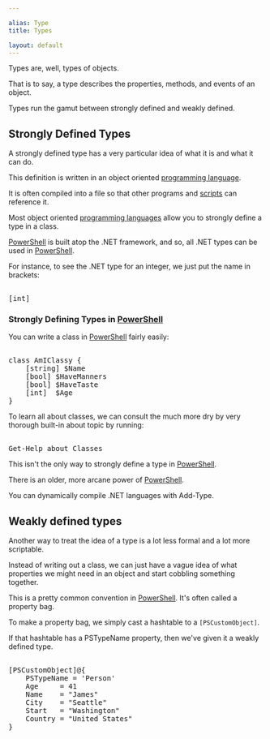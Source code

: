 ```yaml
---

alias: Type
title: Types

layout: default
---
```


Types are, well, types of objects.

That is to say, a type describes the properties, methods, and events of an object.

Types run the gamut between strongly defined and weakly defined.

## Strongly Defined Types

A strongly defined type has a very particular idea of what it is and what it can do.

This definition is written in an object oriented [programming language](/Languages/Programming-Languages).

It is often compiled into a file so that other programs and [scripts](/PowerShell/Scripts) can reference it.

Most object oriented [programming languages](/Languages/Programming-Languages) allow you to strongly define a type in a class.

[PowerShell](/PowerShell) is built atop the .NET framework, and so, all .NET types can be used in [PowerShell](/PowerShell).

For instance, to see the .NET type for an integer, we just put the name in brackets:

<pre><br/><span class='Progress'>[int]</span><br/></pre>

### Strongly Defining Types in [PowerShell](/PowerShell)

You can write a class in [PowerShell](/PowerShell) fairly easily:

<pre><br/><span class='Verbose'>class</span>&nbsp;<span class='Progress'>AmIClassy</span>&nbsp;<span class='Magenta'>{</span><br/>&nbsp;&nbsp;&nbsp;&nbsp;<span class='Progress'>[string]</span>&nbsp;<span class='Warning'>$Name</span>&nbsp;<br/>&nbsp;&nbsp;&nbsp;&nbsp;<span class='Progress'>[bool]</span>&nbsp;<span class='Warning'>$HaveManners</span><br/>&nbsp;&nbsp;&nbsp;&nbsp;<span class='Progress'>[bool]</span>&nbsp;<span class='Warning'>$HaveTaste</span><br/>&nbsp;&nbsp;&nbsp;&nbsp;<span class='Progress'>[int]</span>&nbsp;&nbsp;<span class='Warning'>$Age</span>&nbsp;&nbsp;&nbsp;&nbsp;<br/><span class='Magenta'>}</span><br/></pre>

To learn all about classes, we can consult the much more dry by very thorough built-in about topic by running:

<pre><br/><span class='Warning'>Get-Help</span>&nbsp;<span class='Verbose'>about_Classes</span><br/></pre>

This isn't the only way to strongly define a type in [PowerShell](/PowerShell).

There is an older, more arcane power of [PowerShell](/PowerShell).

You can dynamically compile .NET languages with Add-Type.

## Weakly defined types

Another way to treat the idea of a type is a lot less formal and a lot more scriptable.

Instead of writing out a class, we can just have a vague idea of what properties we might need in an object and start cobbling something together.

This is a pretty common convention in [PowerShell](/PowerShell).  It's often called a property bag.

To make a property bag, we simply cast a hashtable to a `[PSCustomObject]`.

If that hashtable has a PSTypeName property, then we've given it a weakly defined type.

<pre><br/><span class='Progress'>[PSCustomObject]</span><span class='Magenta'>@{</span><br/>&nbsp;&nbsp;&nbsp;&nbsp;<span class='Output'>PSTypeName</span>&nbsp;<span class='Magenta'>=</span>&nbsp;<span class='Verbose'>'Person'</span><br/>&nbsp;&nbsp;&nbsp;&nbsp;<span class='Output'>Age</span>&nbsp;&nbsp;&nbsp;&nbsp;&nbsp;<span class='Magenta'>=</span>&nbsp;<span class='Output'>41</span><br/>&nbsp;&nbsp;&nbsp;&nbsp;<span class='Output'>Name</span>&nbsp;&nbsp;&nbsp;&nbsp;<span class='Magenta'>=</span>&nbsp;<span class='Verbose'>"James"</span><br/>&nbsp;&nbsp;&nbsp;&nbsp;<span class='Output'>City</span>&nbsp;&nbsp;&nbsp;&nbsp;<span class='Magenta'>=</span>&nbsp;<span class='Verbose'>"Seattle"</span><br/>&nbsp;&nbsp;&nbsp;&nbsp;<span class='Output'>Start</span>&nbsp;&nbsp;&nbsp;<span class='Magenta'>=</span>&nbsp;<span class='Verbose'>"Washington"</span><br/>&nbsp;&nbsp;&nbsp;&nbsp;<span class='Output'>Country</span>&nbsp;<span class='Magenta'>=</span>&nbsp;<span class='Verbose'>"United States"</span><br/><span class='Magenta'>}</span><br/></pre>
